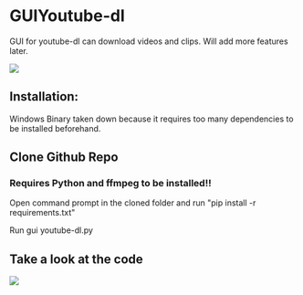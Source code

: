 # GUIYoutube-dl
GUI for youtube-dl can download videos and clips. Will add more features later.

<img src='https://github.com/Shalmon123/GUIYoutube-dl/blob/main/gui snap3.png?raw=true'>

## Installation:
Windows Binary taken down because it requires too many dependencies to be installed beforehand.



## Clone Github Repo
### Requires Python and ffmpeg to be installed!!

Open command prompt in the cloned folder and run "pip install -r requirements.txt"

Run gui youtube-dl.py


## Take a look at the code

<img src='https://github.com/Shalmon123/GUIYoutube-dl/blob/main/code.png?raw=true'>
